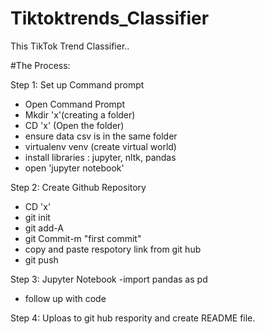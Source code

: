 # Tiktoktrends_Classifier
This TikTok Trend Classifier..

#The Process:

Step 1: Set up Command prompt
 - Open Command Prompt
 - Mkdir 'x'(creating a folder)
 - CD 'x' (Open the folder)
 - ensure data csv is in the same folder
 - virtualenv venv (create virtual world)
 - install libraries : jupyter, nltk, pandas
 - open 'jupyter notebook'

Step 2: Create Github Repository 
- CD 'x' 
- git init
- git add-A
- git Commit-m "first commit"
- copy and paste respotory link from git hub
- git push 

Step 3: Jupyter Notebook
-import pandas as pd 
- follow up with code

Step 4: Uploas to git hub respority and create README file.
